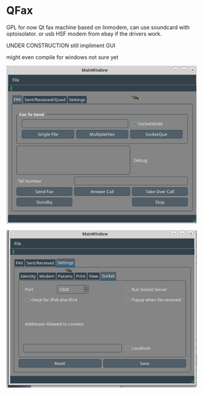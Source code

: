 # QFax
GPL for now
Qt fax machine based on linmodem, can use soundcard with optoisolator. or usb HSF modem from ebay if the drivers work.

UNDER CONSTRUCTION still
impliment GUI

might even compile for windows not sure yet

![QFax Main Window v0.1 ](screenshot1.png)

![QFax settings v0.1](screenshot2.png)
